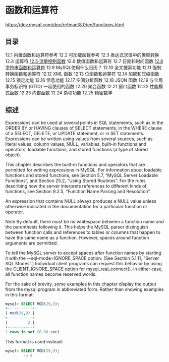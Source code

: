 # 函数和运算符

<https://dev.mysql.com/doc/refman/8.0/en/functions.html>

## 目录

12.1 内置函数和运算符参考
12.2 可加载函数参考
12.3 表达式求值中的类型转换
12.4 运算符
[12.5 流量控制函数](流控制函数.md)
12.6 数值函数和运算符
12.7 日期和时间函数
[12.8 字符串函数和运算符](字符串函数和运算符/字符串函数和运算符.md)
12.9 MySQL使用什么日历？
12.10 全文搜索功能
12.11 强制转换函数和运算符
12.12 XML 函数
12.13 位函数和运算符
12.14 加密和压缩函数
12.15 锁定功能
12.16 信息功能
12.17 空间分析函数
12.18 JSON 函数
12.19 与全局事务标识符 (GTID) 一起使用的函数
12.20 聚合函数
12.21 窗口函数
12.22 性能模式函数
12.23 内部函数
12.24 杂项功能
12.25 精密数学

## 综述

Expressions can be used at several points in SQL statements, such as in the ORDER BY or HAVING clauses of SELECT statements, in the WHERE clause of a SELECT, DELETE, or UPDATE statement, or in SET statements. Expressions can be written using values from several sources, such as literal values, column values, NULL, variables, built-in functions and operators, loadable functions, and stored functions (a type of stored object).

This chapter describes the built-in functions and operators that are permitted for writing expressions in MySQL. For information about loadable functions and stored functions, see Section 5.7, “MySQL Server Loadable Functions”, and Section 25.2, “Using Stored Routines”. For the rules describing how the server interprets references to different kinds of functions, see Section 9.2.5, “Function Name Parsing and Resolution”.

An expression that contains NULL always produces a NULL value unless otherwise indicated in the documentation for a particular function or operator.

Note
By default, there must be no whitespace between a function name and the parenthesis following it. This helps the MySQL parser distinguish between function calls and references to tables or columns that happen to have the same name as a function. However, spaces around function arguments are permitted.

To tell the MySQL server to accept spaces after function names by starting it with the --sql-mode=IGNORE_SPACE option. (See Section 5.1.11, “Server SQL Modes”.) Individual client programs can request this behavior by using the CLIENT_IGNORE_SPACE option for mysql_real_connect(). In either case, all function names become reserved words.

For the sake of brevity, some examples in this chapter display the output from the mysql program in abbreviated form. Rather than showing examples in this format:

```sql
mysql> SELECT MOD(29,9);
+-----------+
| mod(29,9) |
+-----------+
|         2 |
+-----------+
1 rows in set (0.00 sec)
```

This format is used instead:

```sql
mysql> SELECT MOD(29,9);
        -> 2
```
